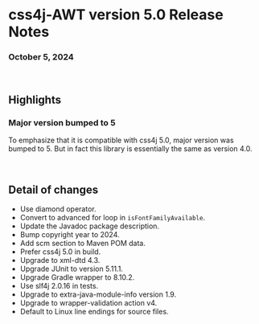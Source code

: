 # css4j-AWT version 5.0 Release Notes

### October 5, 2024

<br/>

## Highlights

### Major version bumped to 5

To emphasize that it is compatible with css4j 5.0, major version was bumped to 5.
But in fact this library is essentially the same as version 4.0.

<br/>

## Detail of changes

- Use diamond operator.
- Convert to advanced for loop in `isFontFamilyAvailable`.
- Update the Javadoc package description.
- Bump copyright year to 2024.
- Add scm section to Maven POM data.
- Prefer css4j 5.0 in build.
- Upgrade to xml-dtd 4.3.
- Upgrade JUnit to version 5.11.1.
- Upgrade Gradle wrapper to 8.10.2.
- Use slf4j 2.0.16 in tests.
- Upgrade to extra-java-module-info version 1.9.
- Upgrade to wrapper-validation action v4.
- Default to Linux line endings for source files.
